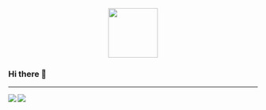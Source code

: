 <div id="header" align="center">
  <img src="https://media.giphy.com/media/M9gbBd9nbDrOTu1Mqx/giphy.gif" width="100"/>
</div>

### Hi there 👋

---


<a href="https://github.com/lokesh-sreedhara/">
  <img align="left" src="https://github-readme-stats.vercel.app/api?username=lokesh-sreedhara&show_icons=true" />
</a>

<a href="https://github.com/lokesh-sreedhara/">
  <img align="left" src="https://github-readme-stats.vercel.app/api/top-langs/?username=lokesh-sreedhara" />
</a>
<!--
**lokesh-sreedhara/lokesh-sreedhara** is a ✨ _special_ ✨ repository because its `README.md` (this file) appears on your GitHub profile.
---
Here are some ideas to get you started:

- 🔭 I’m currently working on ...
- 🌱 I’m currently learning ...
- 👯 I’m looking to collaborate on ...
- 🤔 I’m looking for help with ...
- 💬 Ask me about ...
- 📫 How to reach me: ...
- 😄 Pronouns: ...
- ⚡ Fun fact: ...
-->
